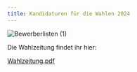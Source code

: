 ```yaml
---
title: Kandidaturen für die Wahlen 2024
---
```

![Bewerberlisten (1)](https://github.com/P4sca1/th-koeln-was/assets/162597180/f9011b74-2422-496e-bca0-a5e38f0b5f5a)



Die Wahlzeitung findet ihr hier: 

[Wahlzeitung.pdf](https://github.com/P4sca1/th-koeln-was/files/15189601/Wahlzeitung.pdf)
